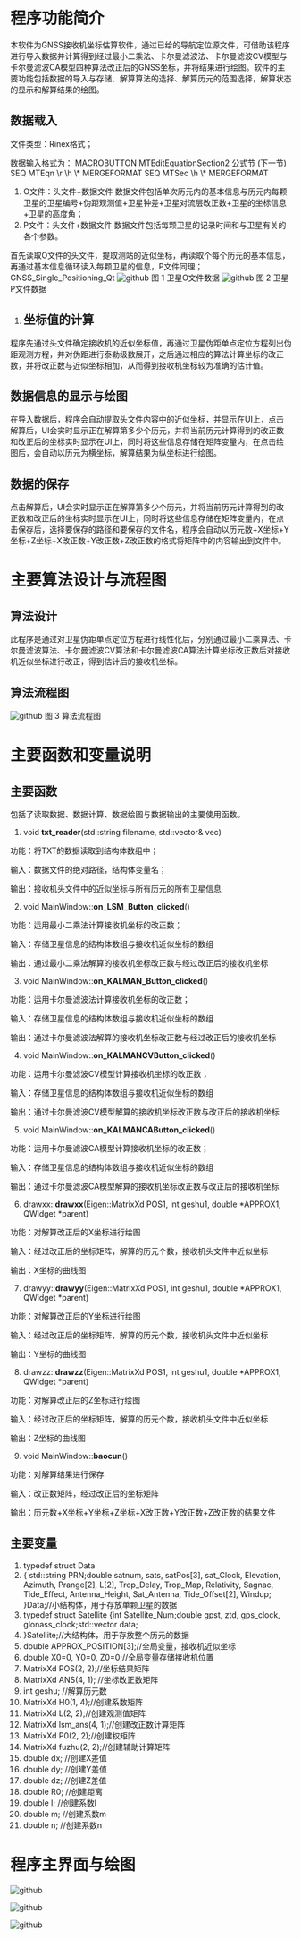 # **程序功能简介**
本软件为GNSS接收机坐标估算软件，通过已给的导航定位源文件，可借助该程序进行导入数据并计算得到经过最小二乘法、卡尔曼滤波法、卡尔曼滤波CV模型与卡尔曼滤波CA模型四种算法改正后的GNSS坐标，并将结果进行绘图。软件的主要功能包括数据的导入与存储、解算算法的选择、解算历元的范围选择，解算状态的显示和解算结果的绘图。

## **数据载入**
文件类型：Rinex格式；

数据输入格式为： MACROBUTTON MTEditEquationSection2 公式节 (下一节) SEQ MTEqn \r \h \\* MERGEFORMAT  SEQ MTSec \h \\* MERGEFORMAT 

1) O文件：头文件+数据文件 数据文件包括单次历元内的基本信息与历元内每颗卫星的卫星编号+伪距观测值+卫星钟差+卫星对流层改正数+卫星的坐标信息+卫星的高度角；
1) P文件：头文件+数据文件 数据文件包括每颗卫星的记录时间和与卫星有关的各个参数。

首先读取O文件的头文件，提取测站的近似坐标，再读取个每个历元的基本信息，再通过基本信息循环读入每颗卫星的信息，P文件同理；
GNSS_Single_Positioning_Qt
![github](https://github.com/Wang-Jie-Lucid-Sheep/GNSS_Single_Positioning_Qt/blob/main/Picture/O_rinex.png)
图 1 卫星O文件数据
![github](https://github.com/Wang-Jie-Lucid-Sheep/GNSS_Single_Positioning_Qt/blob/main/Picture/P_rinex.png)
图 2 卫星P文件数据
1. ## **坐标值的计算**
程序先通过头文件确定接收机的近似坐标值，再通过卫星伪距单点定位方程列出伪距观测方程，并对伪距进行泰勒级数展开，之后通过相应的算法计算坐标的改正数，并将改正数与近似坐标相加，从而得到接收机坐标较为准确的估计值。

## **数据信息的显示与绘图**
在导入数据后，程序会自动提取头文件内容中的近似坐标，并显示在UI上，点击解算后，UI会实时显示正在解算第多少个历元，并将当前历元计算得到的改正数和改正后的坐标实时显示在UI上，同时将这些信息存储在矩阵变量内，在点击绘图后，会自动以历元为横坐标，解算结果为纵坐标进行绘图。

## **数据的保存**
点击解算后，UI会实时显示正在解算第多少个历元，并将当前历元计算得到的改正数和改正后的坐标实时显示在UI上，同时将这些信息存储在矩阵变量内，在点击保存后，选择要保存的路径和要保存的文件名，程序会自动以历元数+X坐标+Y坐标+Z坐标+X改正数+Y改正数+Z改正数的格式将矩阵中的内容输出到文件中。

# **主要算法设计与流程图**
## **算法设计**
此程序是通过对卫星伪距单点定位方程进行线性化后，分别通过最小二乘算法、卡尔曼滤波算法、卡尔曼滤波CV算法和卡尔曼滤波CA算法计算坐标改正数后对接收机近似坐标进行改正，得到估计后的接收机坐标。
## **算法流程图**
![github](https://github.com/Wang-Jie-Lucid-Sheep/GNSS_Single_Positioning_Qt/blob/main/Picture/Function.png)
图 3 算法流程图

# **主要函数和变量说明**
## **主要函数**
包括了读取数据、数据计算、数据绘图与数据输出的主要使用函数。

1. void **txt\_reader**(std::string filename, std::vector<Satellite>& vec)

功能：将TXT的数据读取到结构体数组中；

输入：数据文件的绝对路径，结构体变量名；

输出：接收机头文件中的近似坐标与所有历元的所有卫星信息

2. void MainWindow::**on\_LSM\_Button\_clicked**()

功能：运用最小二乘法计算接收机坐标的改正数；

输入：存储卫星信息的结构体数组与接收机近似坐标的数组

输出：通过最小二乘法解算的接收机坐标改正数与经过改正后的接收机坐标

3. void MainWindow::**on\_KALMAN\_Button\_clicked**()

功能：运用卡尔曼滤波法计算接收机坐标的改正数；

输入：存储卫星信息的结构体数组与接收机近似坐标的数组

输出：通过卡尔曼滤波法解算的接收机坐标改正数与经过改正后的接收机坐标

4. void MainWindow::**on\_KALMANCVButton\_clicked**()

功能：运用卡尔曼滤波CV模型计算接收机坐标的改正数；

输入：存储卫星信息的结构体数组与接收机近似坐标的数组

输出：通过卡尔曼滤波CV模型解算的接收机坐标改正数与改正后的接收机坐标

5. void MainWindow::**on\_KALMANCAButton\_clicked**()

功能：运用卡尔曼滤波CA模型计算接收机坐标的改正数；

输入：存储卫星信息的结构体数组与接收机近似坐标的数组

输出：通过卡尔曼滤波CA模型解算的接收机坐标改正数与改正后的接收机坐标

6. drawxx::**drawxx**(Eigen::MatrixXd POS1, int geshu1, double \*APPROX1, QWidget \*parent)

功能：对解算改正后的X坐标进行绘图

输入：经过改正后的坐标矩阵，解算的历元个数，接收机头文件中近似坐标

输出：X坐标的曲线图

7. drawyy::**drawyy**(Eigen::MatrixXd POS1, int geshu1, double \*APPROX1, QWidget \*parent)

功能：对解算改正后的Y坐标进行绘图

输入：经过改正后的坐标矩阵，解算的历元个数，接收机头文件中近似坐标

输出：Y坐标的曲线图

8. drawzz::**drawzz**(Eigen::MatrixXd POS1, int geshu1, double \*APPROX1, QWidget \*parent)

功能：对解算改正后的Z坐标进行绘图

输入：经过改正后的坐标矩阵，解算的历元个数，接收机头文件中近似坐标

输出：Z坐标的曲线图

9. void MainWindow::**baocun**()

功能：对解算结果进行保存

输入：改正数矩阵，经过改正后的坐标矩阵

输出：历元数+X坐标+Y坐标+Z坐标+X改正数+Y改正数+Z改正数的结果文件
## **主要变量**
1. typedef struct Data
2. { std::string PRN;double satnum, sats, satPos[3], sat\_Clock, Elevation, Azimuth, Prange[2], L[2], Trop\_Delay, Trop\_Map, Relativity, Sagnac, Tide\_Effect, Antenna\_Height, Sat\_Antenna, Tide\_Offset[2], Windup; }Data;//小结构体，用于存放单颗卫星的数据
3. typedef struct Satellite {int Satellite\_Num;double gpst, ztd, gps\_clock, glonass\_clock;std::vector<Data> data;
4. }Satellite;//大结构体，用于存放整个历元的数据
5. double APPROX\_POSITION[3];//全局变量，接收机近似坐标
6. double X0=0, Y0=0, Z0=0;//全局变量存储接收机位置
7. MatrixXd POS(2, 2);//坐标结果矩阵
8. MatrixXd ANS(4, 1); //坐标改正数矩阵
9. int geshu; //解算历元数
10. MatrixXd H0(1, 4);//创建系数矩阵
11. MatrixXd L(2, 2);//创建观测值矩阵
12. MatrixXd lsm\_ans(4, 1);//创建改正数计算矩阵
13. MatrixXd P0(2, 2);//创建权矩阵
14. MatrixXd fuzhu(2, 2);//创建辅助计算矩阵
15. double dx; //创建X差值
16. double dy; //创建Y差值
17. double dz; //创建Z差值
18. double R0; //创建距离
19. double l; //创建系数l
20. double m; //创建系数m
21. double n; //创建系数n

# **程序主界面与绘图**
![github](https://github.com/Wang-Jie-Lucid-Sheep/GNSS_Single_Positioning_Qt/blob/main/Picture/Picture.png)

![github](https://github.com/Wang-Jie-Lucid-Sheep/GNSS_Single_Positioning_Qt/blob/main/Picture/Result_2.png)

![github](https://github.com/Wang-Jie-Lucid-Sheep/GNSS_Single_Positioning_Qt/blob/main/Picture/Result_1.png)
